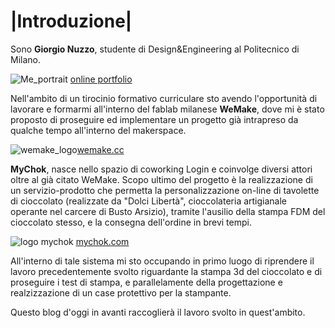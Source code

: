 # |Introduzione|

Sono **Giorgio Nuzzo**, studente di Design&Engineering al Politecnico di Milano. 

![Me_portrait](https://scontent-mxp.xx.fbcdn.net/hphotos-xta1/v/t1.0-9/11209449_10205622105426392_3231309745813993032_n.jpg?oh=14be2deb37a10f0f0f6ebdd275f32bfc&oe=55CDBD02) [online portfolio](http://issuu.com/giorgionuzzo/docs/giorgio_nuzzo__portfolio2015low)

Nell'ambito di un tirocinio formativo curriculare sto avendo l'opportunità di lavorare e formarmi all'interno del fablab milanese **WeMake**, dove mi è stato proposto di proseguire ed implementare un progetto già intrapreso da qualche tempo all'interno del makerspace.

![wemake_logo](https://fbcdn-sphotos-g-a.akamaihd.net/hphotos-ak-xat1/v/t1.0-9/11148584_10205622105466393_8054671611242114839_n.jpg?oh=85c462183edfbfdf76bf321be2d43d98&oe=560B3F3A&__gda__=1443181048_b4b99f6fffd126f8879448e818962eef)[wemake.cc](http://wemake.cc)

**MyChok**, nasce nello spazio di coworking Login e coinvolge diversi attori oltre al già citato WeMake.
Scopo ultimo del progetto è la realizzazione di un servizio-prodotto che permetta la personalizzazione on-line di tavolette di cioccolato (realizzate da "Dolci Libertà", cioccolateria artigianale operante nel carcere di Busto Arsizio), tramite l'ausilio della stampa FDM del cioccolato stesso, e la consegna dell'ordine in brevi tempi.

![logo mychok](https://fbcdn-sphotos-b-a.akamaihd.net/hphotos-ak-xtp1/v/t1.0-9/11167807_10205622105346390_3837581652919782798_n.jpg?oh=b652d53a74dd881118622e51f1d84549&oe=55CEA7A9&__gda__=1439667308_9ebfe110ace66d2dbe79853087d9795a) [mychok.com](http://www.mychok.com/)

All'interno di tale sistema mi sto occupando in  primo luogo di riprendere il lavoro precedentemente svolto riguardante la stampa 3d del cioccolato e di proseguire i test di stampa, e parallelamente della progettazione e realzizzazione di un case protettivo per la stampante.

Questo blog d'oggi in avanti raccoglierà il lavoro svolto in quest'ambito.

